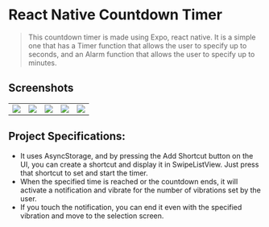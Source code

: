 # React Native Countdown Timer
>This countdown timer is made using Expo, react native.
It is a simple one that has a Timer function that allows the user to specify up to seconds, and an Alarm function that allows the user to specify up to minutes.

## Screenshots

<table>
<tr>
<td><img src="https://github.com/tokusuisan/CountDownTimer/assets/137431424/801a3260-8c90-4f34-aef5-a0b46490fbae"></td>
<td><img src="https://github.com/tokusuisan/CountDownTimer/assets/137431424/619e1d49-8bd0-4311-a089-cc8848b01881"></td>
<td><img src="https://github.com/tokusuisan/CountDownTimer/assets/137431424/5143400b-7925-4229-88d4-7e99c4da4300"></td>
<td><img src="https://github.com/tokusuisan/CountDownTimer/assets/137431424/a2d2e9be-6b11-41b8-87b5-3e8f47e7522b"></td>
<td><img src="https://github.com/tokusuisan/CountDownTimer/assets/137431424/bd91d8c8-d02e-4908-af71-951e6698ef81"></td>
</tr>
</table>

## Project Specifications:
- It uses AsyncStorage, and by pressing the Add Shortcut button on the UI, you can create a shortcut and display it in SwipeListView.
Just press that shortcut to set and start the timer.
- When the specified time is reached or the countdown ends, it will activate a notification and vibrate for the number of vibrations set by the user.
- If you touch the notification, you can end it even with the specified vibration and move to the selection screen.



